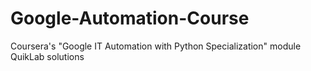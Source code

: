 # Google-Automation-Course
Coursera's "Google IT Automation with Python Specialization" module QuikLab solutions
